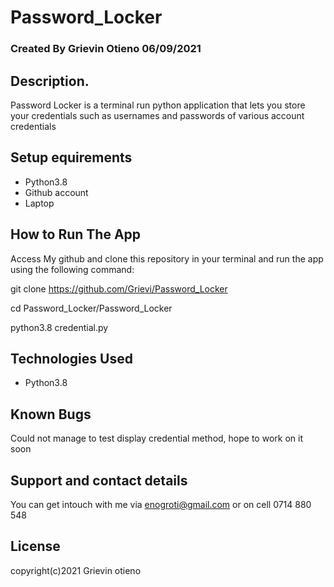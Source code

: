 # Password_Locker

### Created By Grievin Otieno 06/09/2021

## Description.

Password Locker is a terminal run python application that lets you store your credentials such as usernames and passwords of various account credentials

## Setup equirements

* Python3.8 
* Github account
* Laptop

## How to Run The App
Access My github and clone this repository in your terminal and run the app using the following command:

git clone https://github.com/Grievi/Password_Locker

cd Password_Locker/Password_Locker

python3.8 credential.py

## Technologies Used

* Python3.8

## Known Bugs

Could not manage to test display credential method, hope to work on it soon

## Support and contact details

You can get intouch with me via enogroti@gmail.com or on cell 0714 880 548

## License

copyright(c)2021 Grievin otieno


